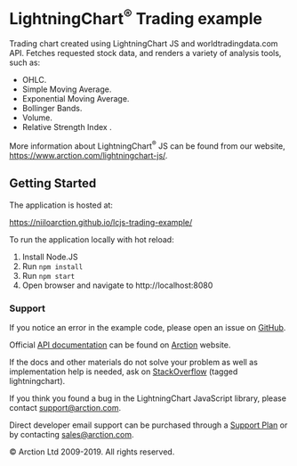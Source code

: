# LightningChart<sup>&#174;</sup> Trading example

Trading chart created using LightningChart JS and worldtradingdata.com API. Fetches requested stock data, and renders a variety of analysis tools, such as:
- OHLC.
- Simple Moving Average.
- Exponential Moving Average.
- Bollinger Bands.
- Volume.
- Relative Strength Index .

More information about LightningChart<sup>&#174;</sup> JS can be found from our website, https://www.arction.com/lightningchart-js/.

## Getting Started

The application is hosted at:

https://niiloarction.github.io/lcjs-trading-example/

To run the application locally with hot reload:

1. Install Node.JS
2. Run `npm install`
3. Run `npm start`
4. Open browser and navigate to http://localhost:8080

### Support

If you notice an error in the example code, please open an issue on [GitHub][0].

Official [API documentation][1] can be found on [Arction][2] website.

If the docs and other materials do not solve your problem as well as implementation help is needed, ask on [StackOverflow][3] (tagged lightningchart).

If you think you found a bug in the LightningChart JavaScript library, please contact support@arction.com.

Direct developer email support can be purchased through a [Support Plan][4] or by contacting sales@arction.com.

© Arction Ltd 2009-2019. All rights reserved.

[0]: https://github.com/Arction/lcjs-html-example/issues
[1]: https://www.arction.com/lightningchart-js-api-documentation
[2]: https://www.arction.com
[3]: https://stackoverflow.com/questions/tagged/lightningchart
[4]: https://www.arction.com/support-services/
